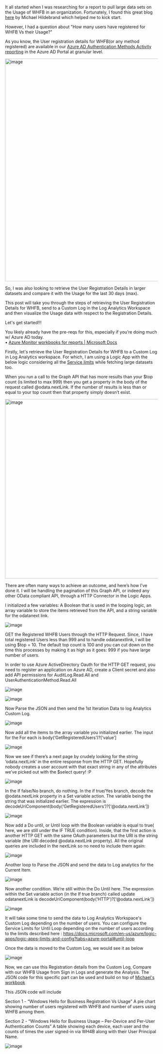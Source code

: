 It all started when I was researching for a report to pull large data sets on the Usage of WHFB in an organization. Fortunately, I found this great blog [here](https://techcommunity.microsoft.com/t5/core-infrastructure-and-security/azure-ad-sign-in-logs-workbooks-know-who-is-using-windows-hello/ba-p/2661980) by Michael Hildebrand which helped me to kick start. 

However, I had a question about "How many users have registered for WHFB Vs their Usage?" 

As you know, the User registration details for WHFB(or any method registered) are available in our [Azure AD Authentication Methods Activity reporting](https://docs.microsoft.com/en-us/azure/active-directory/authentication/howto-authentication-methods-activity) in the Azure AD Portal at granular level.

<img width="732" alt="image" src="https://user-images.githubusercontent.com/111733151/185876360-183ba8fc-597b-41db-9c12-12c866048f09.png">



So, I was also looking to retrieve the User Registration Details in larger datasets and compare it with the Usage for the last 30 days (max). 

This post will take you through the steps of retrieving the User Registration Details for WHFB, send to a Custom Log in the Log Analytics Workspace and then visualize the Usage data with respect to the Registration Details.

Let's get started!!!

You likely already have the pre-reqs for this, especially if you’re doing much w/ Azure AD today.    
	• [Azure Monitor workbooks for reports | Microsoft Docs](https://docs.microsoft.com/en-us/azure/active-directory/reports-monitoring/howto-use-azure-monitor-workbooks)

Firstly, let's retrieve the User Registration Details for WHFB to a Custom Log in Log Analytics workspace. For which, I am using a Logic App with the below logic considering all the [Service limits](https://docs.microsoft.com/en-us/azure/logic-apps/logic-apps-limits-and-config?tabs=azure-portal) while fetching large datasets too.

When you run a call to the Graph API that has more results than your $top count (is limited to max 999) then you get a property in the body of the request called @odata.nextLink. If the number of results is less than or equal to your top count then that property simply doesn’t exist. 

<img width="590" alt="image" src="https://user-images.githubusercontent.com/111733151/185876510-a1e734c1-dde5-4716-a164-f46541c31061.png">




There are often many ways to achieve an outcome, and here’s how I’ve done it. I will be handling the pagination of this Graph API, or indeed any other OData compliant API, through a HTTP Connector in the Logic Apps.



I initialized a few variables: A Boolean that is used in the looping logic, an array variable to store the items retrieved from the API, and a string variable for the odatanext link.


 

![image](https://user-images.githubusercontent.com/111733151/185876649-31da0591-18eb-4ca6-8470-907e7414c049.png)


GET the Registered WHFB Users through the HTTP Request. Since, I have total registered Users less than 999 and to handle odatanextlink, I will be using $top = 10.
The default top count is 100 and you can cut down on the time this processes by making it as high as it goes: 999 if you have large number of users.

In order to use Azure ActiveDirectory Oauth for the HTTP GET request, you need to register an application on Azure AD, create a Client secret and also add API permissions for AuditLog.Read.All and UserAuthenticationMethod.Read.All



![image](https://user-images.githubusercontent.com/111733151/185959639-26c4a535-635f-4613-91f1-913a798ce6f3.png)


![image](https://user-images.githubusercontent.com/111733151/185876768-8cfd4eeb-464a-486a-95e3-9cc737dd07a8.png)


Now Parse the JSON and then send the 1st Iteration Data to log Analytics Custom Log.

![image](https://user-images.githubusercontent.com/111733151/185876812-d696ed5f-4f26-4f4a-8261-6cdfa6d9f372.png)


Now add all the items to the array variable you initialized earlier. The input for the For each is body(‘GetRegisteredUsers’)?[‘value’]

![image](https://user-images.githubusercontent.com/111733151/185876871-8b5dfa96-eb40-4846-9676-764d711466c8.png)


Now we see if there’s a next page by crudely looking for the string ‘odata.nextLink’ in the entire response from the HTTP GET. Hopefully nobody creates a user account with that exact string in any of the attributes we’ve picked out with the $select query! :P 

![image](https://user-images.githubusercontent.com/111733151/185876945-9ded810b-8c6c-4745-885e-afa9e88d513f.png)


In the If false/No branch, do nothing. In the if true/Yes branch, decode the @odata.nextLink property in a Set variable action. The variable being the string that was initialized earlier. The expression is decodeUriComponent(body(‘GetRegisteredUsers’)?[‘@odata.nextLink’])


![image](https://user-images.githubusercontent.com/111733151/185876980-d783fb38-62d3-49e6-ad58-9cbb2dacbf2d.png)


Now add a Do until, or Until loop with the Boolean variable is equal to true( here, we are still under the IF TRUE condition). Inside, that the first action is another HTTP GET with the same OAuth parameters but the URI is the string variable (the URI decoded @odata.nextLink property). All the original queries are included in the nextLink so no need to include them again:

![image](https://user-images.githubusercontent.com/111733151/185877035-3ed76291-53f7-4997-9cb6-60cd0107585e.png)


Another loop to Parse the JSON and send the data to Log analytics for the Current Item.

![image](https://user-images.githubusercontent.com/111733151/185877096-4e39e148-4158-472a-a388-96c55b796a81.png)


Now another condition. We’re still within the Do Until here. The expression within the Set variable action (in the If true branch) called update odatanextLink is decodeUriComponent(body(‘HTTP’)?[‘@odata.nextLink’])


![image](https://user-images.githubusercontent.com/111733151/185877148-eeb39f0d-eda7-4447-9e7b-eb10a057072c.png)



It will take some time to send the data to Log Analytics Workspace's Custom Log depending on the number of users. You can configure the Service Limits for Until Loop depending on the number of users according to the limits described here : https://docs.microsoft.com/en-us/azure/logic-apps/logic-apps-limits-and-config?tabs=azure-portal#until-loop

Once the data is moved to the Custom Log, we would see it as below

![image](https://user-images.githubusercontent.com/111733151/185877209-49c549f6-8611-4548-8640-a8b17f8f92ff.png)


Now, we can use this Registration details from the Custom Log, Compare with our WHFB Usage from Sign in Logs and generate the Analysis. The JSON code for this specific part can be used and build on top of [Michael's workbook](https://techcommunity.microsoft.com/t5/core-infrastructure-and-security/azure-ad-sign-in-logs-workbooks-know-who-is-using-windows-hello/ba-p/2661980)

This JSON code will include 

Section 1 - “Windows Hello for Business Registration Vs Usage”
A pie chart showing number of users registered with WHFB and number of users using WHFB among them.

Section 2 - “Windows Hello for Business Usage – Per-Device and Per-User Authentication Counts”
A table showing each device, each user and the counts of times the user signed-in via WH4B along with their User Principal Name.


![image](https://user-images.githubusercontent.com/111733151/185877283-16e73359-81c8-4ee9-872e-5a276b51d7d8.png)

